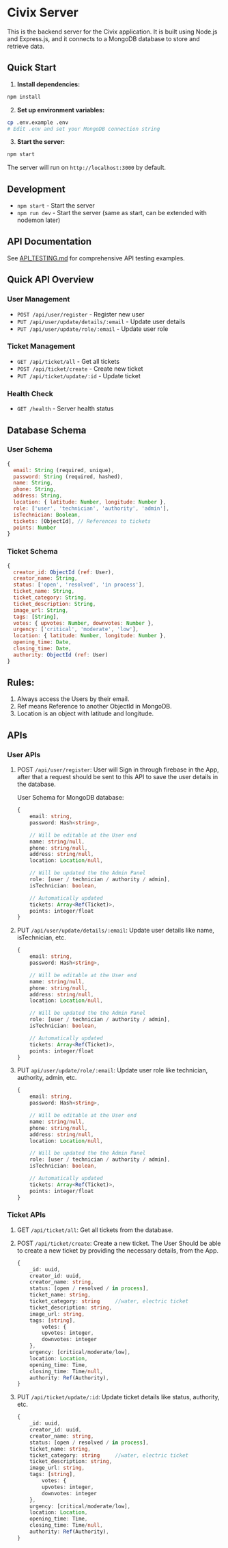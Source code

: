 # Civix Server
This is the backend server for the Civix application. It is built using Node.js and Express.js, and it connects to a MongoDB database to store and retrieve data.

## Quick Start

1. **Install dependencies:**
```bash
npm install
```

2. **Set up environment variables:**
```bash
cp .env.example .env
# Edit .env and set your MongoDB connection string
```

3. **Start the server:**
```bash
npm start
```

The server will run on `http://localhost:3000` by default.

## Development

- `npm start` - Start the server
- `npm run dev` - Start the server (same as start, can be extended with nodemon later)

## API Documentation

See [API_TESTING.md](./API_TESTING.md) for comprehensive API testing examples.

## Quick API Overview

### User Management
- `POST /api/user/register` - Register new user
- `PUT /api/user/update/details/:email` - Update user details
- `PUT /api/user/update/role/:email` - Update user role

### Ticket Management  
- `GET /api/ticket/all` - Get all tickets
- `POST /api/ticket/create` - Create new ticket
- `PUT /api/ticket/update/:id` - Update ticket

### Health Check
- `GET /health` - Server health status

## Database Schema

### User Schema
```javascript
{
  email: String (required, unique),
  password: String (required, hashed),
  name: String,
  phone: String,
  address: String,
  location: { latitude: Number, longitude: Number },
  role: ['user', 'technician', 'authority', 'admin'],
  isTechnician: Boolean,
  tickets: [ObjectId], // References to tickets
  points: Number
}
```

### Ticket Schema
```javascript
{
  creator_id: ObjectId (ref: User),
  creator_name: String,
  status: ['open', 'resolved', 'in process'],
  ticket_name: String,
  ticket_category: String,
  ticket_description: String,
  image_url: String,
  tags: [String],
  votes: { upvotes: Number, downvotes: Number },
  urgency: ['critical', 'moderate', 'low'],
  location: { latitude: Number, longitude: Number },
  opening_time: Date,
  closing_time: Date,
  authority: ObjectId (ref: User)
}
```

## Rules:
1. Always access the Users by their email.
2. Ref means Reference to another ObjectId in MongoDB.
3. Location is an object with latitude and longitude.

## APIs

### User APIs

1. POST `/api/user/register`: User will Sign in through firebase in the App, after that a request should be sent to this API to save the user details in the database.

    User Schema for MongoDB database:
    ```ts
    {
        email: string,
        password: Hash<string>,

        // Will be editable at the User end
        name: string/null,
        phone: string/null,
        address: string/null,
        location: Location/null,

        // Will be updated the the Admin Panel
        role: [user / technician / authority / admin],
        isTechnician: boolean,

        // Automatically updated
        tickets: Array<Ref(Ticket)>,        
        points: integer/float
    }
    ```
2. PUT `/api/user/update/details/:email`: Update user details like name, isTechnician, etc.
    ```ts
    {
        email: string,
        password: Hash<string>,

        // Will be editable at the User end
        name: string/null,
        phone: string/null,
        address: string/null,
        location: Location/null,

        // Will be updated the the Admin Panel
        role: [user / technician / authority / admin],
        isTechnician: boolean,

        // Automatically updated
        tickets: Array<Ref(Ticket)>,        
        points: integer/float
    }
    ```

3. PUT `api/user/update/role/:email`: Update user role like technician, authority, admin, etc.
    ```ts
    {
        email: string,
        password: Hash<string>,

        // Will be editable at the User end
        name: string/null,
        phone: string/null,
        address: string/null,
        location: Location/null,

        // Will be updated the the Admin Panel
        role: [user / technician / authority / admin],
        isTechnician: boolean,

        // Automatically updated
        tickets: Array<Ref(Ticket)>,        
        points: integer/float
    }
    ```



### Ticket APIs

1. GET `/api/ticket/all`: Get all tickets from the database.


2. POST `/api/ticket/create`: Create a new ticket. The User Should be able to create a new ticket by providing the necessary details, from the App.

    ```ts
    {
	    _id: uuid,
	    creator_id: uuid,
	    creator_name: string,
	    status: [open / resolved / in process],
	    ticket_name: string,
	    ticket_category: string		//water, electric ticket
	    ticket_description: string,
	    image_url: string,
	    tags: [string],
	        votes: {
		    upvotes: integer,
		    downvotes: integer
	    },
	    urgency: [critical/moderate/low],
	    location: Location,
	    opening_time: Time,
	    closing_time: Time/null,
	    authority: Ref(Authority),
    }
    ```

3. PUT `/api/ticket/update/:id`: Update ticket details like status, authority, etc.
    ```ts
    {
        _id: uuid,
        creator_id: uuid,
        creator_name: string,
        status: [open / resolved / in process],
        ticket_name: string,
        ticket_category: string		//water, electric ticket
        ticket_description: string,
        image_url: string,
        tags: [string],
            votes: {
            upvotes: integer,
            downvotes: integer
        },
        urgency: [critical/moderate/low],
        location: Location,
        opening_time: Time,
        closing_time: Time/null,
        authority: Ref(Authority),
    }
    ``` 


